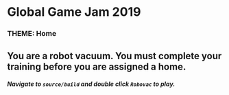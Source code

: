 # Global Game Jam 2019
### THEME: Home
## You are a robot vacuum. You must complete your training before you are assigned a home.

##### Navigate to `source/build` and double click `Robovac` to play.